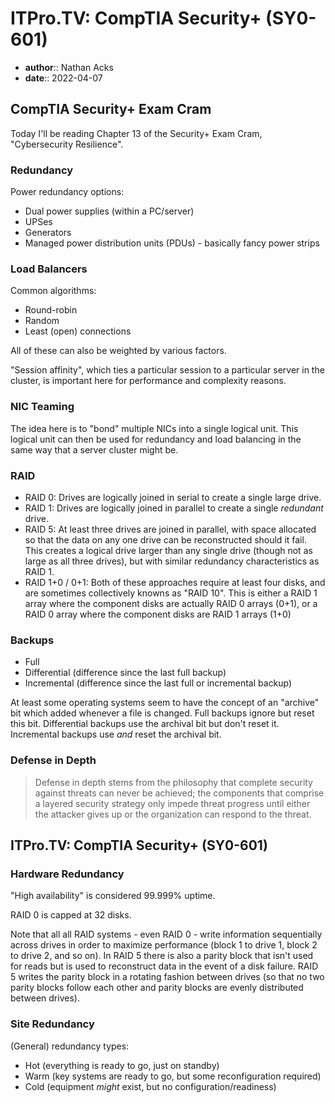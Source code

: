# ITPro.TV: CompTIA Security+ (SY0-601)

* **author**:: Nathan Acks
* **date**:: 2022-04-07

## CompTIA Security+ Exam Cram

Today I'll be reading Chapter 13 of the Security+ Exam Cram, "Cybersecurity Resilience".

### Redundancy

Power redundancy options:

* Dual power supplies (within a PC/server)
* UPSes
* Generators
* Managed power distribution units (PDUs) - basically fancy power strips

### Load Balancers

Common algorithms:

* Round-robin
* Random
* Least (open) connections

All of these can also be weighted by various factors.

"Session affinity", which ties a particular session to a particular server in the cluster, is important here for performance and complexity reasons.

### NIC Teaming

The idea here is to "bond" multiple NICs into a single logical unit. This logical unit can then be used for redundancy and load balancing in the same way that a server cluster might be.

### RAID

* RAID 0: Drives are logically joined in serial to create a single large drive.
* RAID 1: Drives are logically joined in parallel to create a single *redundant* drive.
* RAID 5: At least three drives are joined in parallel, with space allocated so that the data on any one drive can be reconstructed should it fail. This creates a logical drive larger than any single drive (though not as large as all three drives), but with similar redundancy characteristics as RAID 1.
* RAID 1+0 / 0+1: Both of these approaches require at least four disks, and are sometimes collectively knowns as "RAID 10". This is either a RAID 1 array where the component disks are actually RAID 0 arrays (0+1), or a RAID 0 array where the component disks are RAID 1 arrays (1+0)

### Backups

* Full
* Differential (difference since the last full backup)
* Incremental (difference since the last full or incremental backup)

At least some operating systems seem to have the concept of an "archive" bit which added whenever a file is changed. Full backups ignore but reset this bit. Differential backups use the archival bit but don't reset it. Incremental backups use *and* reset the archival bit.

### Defense in Depth

> Defense in depth stems from the philosophy that complete security against threats can never be achieved; the components that comprise a layered security strategy only impede threat progress until either the attacker gives up or the organization can respond to the threat.

## ITPro.TV: CompTIA Security+ (SY0-601)

### Hardware Redundancy

"High availability" is considered 99.999% uptime.

RAID 0 is capped at 32 disks.

Note that all all RAID systems - even RAID 0 - write information sequentially across drives in order to maximize performance (block 1 to drive 1, block 2 to drive 2, and so on). In RAID 5 there is also a parity block that isn't used for reads but is used to reconstruct data in the event of a disk failure. RAID 5 writes the parity block in a rotating fashion between drives (so that no two parity blocks follow each other and parity blocks are evenly distributed between drives).

### Site Redundancy

(General) redundancy types:

* Hot (everything is ready to go, just on standby)
* Warm (key systems are ready to go, but some reconfiguration required)
* Cold (equipment *might* exist, but no configuration/readiness)

